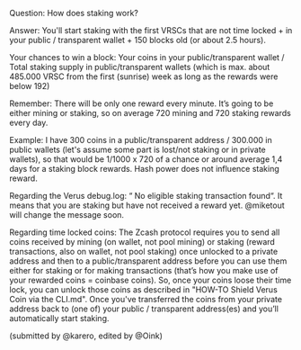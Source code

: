 ﻿Question: How does staking work?

Answer:
You'll start staking with the first VRSCs that are not time locked + in your public / transparent wallet + 150 blocks old (or about 2.5 hours).

Your chances to win a block: Your coins in your public/transparent wallet / Total staking supply in public/transparent wallets (which is max. about 485.000 VRSC from the first (sunrise) week as long as the rewards were below 192)

Remember: There will be only one reward every minute. It’s going to be either mining or staking, so on average 720 mining and 720 staking rewards every day. 

Example: I have 300 coins in a public/transparent address / 300.000 in public wallets (let's assume some part is lost/not staking or in private wallets), so that would be 1/1000 x 720 of a chance or around average 1,4 days for a staking block rewards. Hash power does not influence staking reward.

Regarding the Verus debug.log: “<DATE> No eligible staking transaction found“. It means that you are staking but have not received a reward yet. @miketout will change the message soon.

Regarding time locked coins:
The Zcash protocol requires you to send all coins received by mining (on wallet, not pool mining) or staking (reward transactions, also on wallet, not pool staking) once unlocked to a private address and then to a public/transparent address before you can use them either for staking or for making transactions (that’s how you make use of your rewarded coins = coinbase coins). So, once your coins loose their time lock, you can unlock those coins as described in "HOW-TO Shield Verus Coin via the CLI.md". Once you've transferred the coins from your private address back to (one of) your public / transparent address(es) and you’ll automatically start staking.

(submitted by @karero, edited by @Oink)
